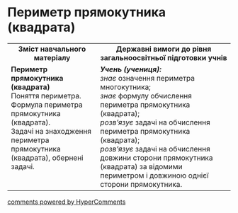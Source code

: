 <div id="hypercomments_widget" class="js-hypercomments-widget invisible"></div>

# Периметр прямокутника (квадрата)

<table>
  <tr>
    <td width="40%" align="center"><b>Зміст навчального матеріалу<b></td>
    <td width="60%" align="center"><b>Державні вимоги до рівня загальноосвітньої підготовки учнів</b></td>
  </tr>
  <tr>
    <td width="40%" style="vertical-align:top !important;"><b>Периметр прямокутника (квадрата)</b><br>
Поняття периметра.<br>
Формула периметра прямокутника (квадрата).<br>
Задачі на знаходження периметра прямокутника (квадрата), обернені задачі.<br></td>
    <td width="60%" style="vertical-align:top !important;"><i><b>Учень (учениця):</b></i><br>
<i>знає</i> означення периметра многокутника;<br>
<i>знає</i> формулу обчислення периметра прямокутника (квадрата);<br>
<i>розв’язує</i> задачі на обчислення периметра прямокутника (квадрата);<br>
<i>розв’язує</i> задачі на обчислення довжини сторони  прямокутника (квадрата) за відомими периметром і довжиною однієї сторони прямокутника.<br></td>
  </tr>
</table>

<div class="js-hypercomments-container">
    <a href="http://hypercomments.com" class="hc-link" title="comments widget">comments powered by HyperComments</a>
</div>